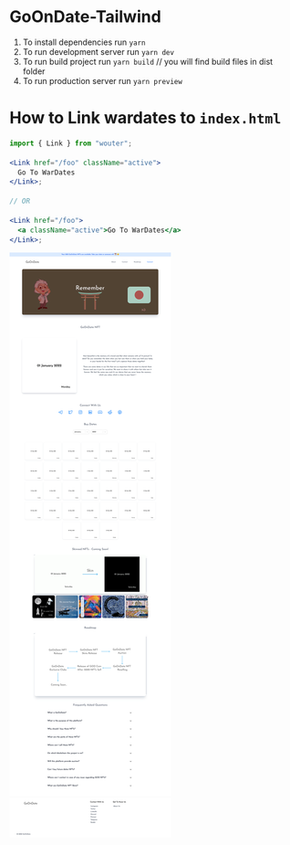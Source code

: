 # GoOnDate-Tailwind



1. To install dependencies run `yarn`
1. To run development server run `yarn dev`
1. To run build project run `yarn build` // you will find build files in dist folder
1. To run production server run `yarn preview`

# How to Link wardates to `index.html`

```jsx
import { Link } from "wouter";

<Link href="/foo" className="active">
  Go To WarDates
</Link>;

// OR

<Link href="/foo">
  <a className="active">Go To WarDates</a>
</Link>;
```


![Screenshot]( ./screencapture-localhost-3000-2022-06-02-13_58_26.png "Screenshot")
